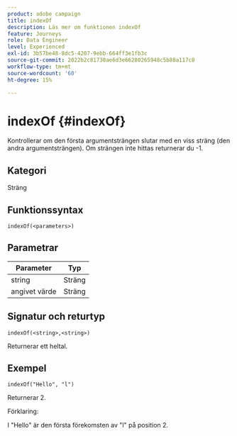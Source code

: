 ```yaml
---
product: adobe campaign
title: indexOf
description: Läs mer om funktionen indexOf
feature: Journeys
role: Data Engineer
level: Experienced
exl-id: 3b57be48-8dc5-4207-9ebb-664ff3e1fb3c
source-git-commit: 2022b2c81738ae6d3e66280265948c5b88a117c8
workflow-type: tm+mt
source-wordcount: '60'
ht-degree: 15%

---
```


# indexOf {#indexOf}

Kontrollerar om den första argumentsträngen slutar med en viss sträng (den andra argumentsträngen). Om strängen inte hittas returnerar du -1.

## Kategori

Sträng

## Funktionssyntax

`indexOf(<parameters>)`

## Parametrar

| Parameter | Typ |
|-----------|------------------|
| string | Sträng |
| angivet värde | Sträng |

## Signatur och returtyp

`indexOf(<string>,<string>)`

Returnerar ett heltal.

## Exempel

`indexOf("Hello", "l")`

Returnerar 2.

Förklaring:

I &quot;Hello&quot; är den första förekomsten av &quot;l&quot; på position 2.
